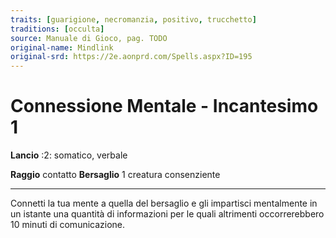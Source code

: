 ```yaml
---
traits: [guarigione, necromanzia, positivo, trucchetto]
traditions: [occulta]
source: Manuale di Gioco, pag. TODO
original-name: Mindlink
original-srd: https://2e.aonprd.com/Spells.aspx?ID=195
---
```


# Connessione Mentale - Incantesimo 1

**Lancio** :2: somatico, verbale

**Raggio** contatto **Bersaglio** 1 creatura consenziente

---

Connetti la tua mente a quella del bersaglio e gli impartisci mentalmente in un
istante una quantità di informazioni per le quali altrimenti occorrerebbero 10
minuti di comunicazione.
